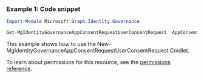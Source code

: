 ### Example 1: Code snippet

```powershellImport-Module Microsoft.Graph.Identity.Governance

Get-MgIdentityGovernanceAppConsentRequestUserConsentRequest -AppConsentRequestId $appConsentRequestId
```
This example shows how to use the New-MgIdentityGovernanceAppConsentRequestUserConsentRequest Cmdlet.
To learn about permissions for this resource, see the [permissions reference](/graph/permissions-reference).

